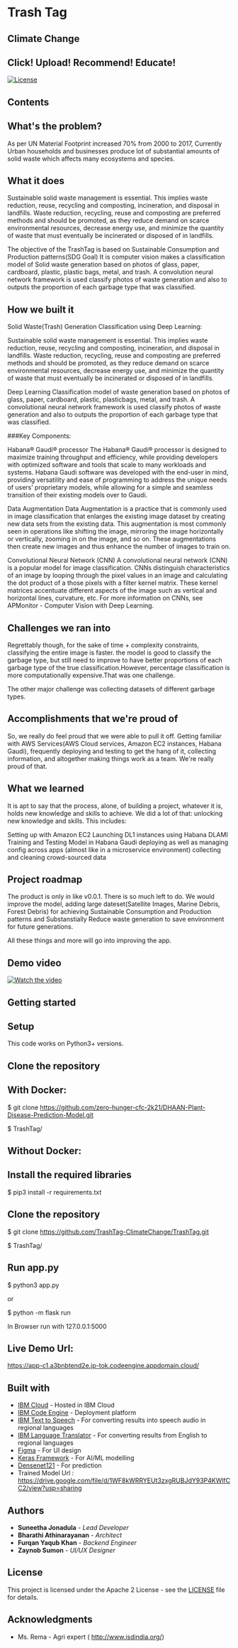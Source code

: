 # Trash Tag
## Climate Change
## Click! Upload! Recommend! Educate!
[![License](https://img.shields.io/badge/License-Apache2-blue.svg)](https://www.apache.org/licenses/LICENSE-2.0)

## Contents

## What's the problem?

 As per UN Material Footprint increased 70% from 2000 to 2017, Currently Urban households and businesses produce lot of substantial amounts of solid waste which affects many ecosystems and species. 

## What it does

Sustainable solid waste management is essential. This implies waste reduction, reuse, recycling and composting, incineration, and disposal in landfills. Waste reduction, recycling, reuse and composting are preferred methods and should be promoted, as they reduce demand on scarce environmental resources, decrease energy use, and minimize the quantity of waste that must eventually be incinerated or disposed of in landfills.

The objective of the TrashTag is based on Sustainable Consumption and Production patterns(SDG Goal) It is computer vision makes a classification model of Solid waste generation based on photos of glass, paper, cardboard, plastic, plastic bags, metal, and trash. A convolution neural network framework is used classify photos of waste generation and also to outputs the proportion of each garbage type that was classified.

## How we built it

Solid Waste(Trash) Generation Classification using Deep Learning:

Sustainable solid waste management is essential. This implies waste reduction, reuse, recycling and composting, incineration, and disposal in landfills. Waste reduction, recycling, reuse and composting are preferred methods and should be promoted, as they reduce demand on scarce environmental resources, decrease energy use, and minimize the quantity of waste that must eventually be incinerated or disposed of in landfills.

Deep Learning Classification model of waste generation based on photos of glass, paper, cardboard, plastic, plasticbags, metal, and trash. A convolutional neural network framework is used classify photos of waste generation and also to outputs the proportion of each garbage type that was classified.

###Key Components:

Habana® Gaudi® processor
The Habana® Gaudi® processor is designed to maximize training throughput and efficiency, while providing developers with optimized software and tools that scale to many workloads and systems. Habana Gaudi software was developed with the end-user in mind, providing versatility and ease of programming to address the unique needs of users’ proprietary models, while allowing for a simple and seamless transition of their existing models over to Gaudi.

Data Augmentation
Data Augmentation is a practice that is commonly used in image classification that enlarges the existing image dataset by creating new data sets from the existing data. This augmentation is most commonly seen in operations like shifting the image, mirroring the image horizontally or vertically, zooming in on the image, and so on. These augmentations then create new images and thus enhance the number of images to train on.

Convolutional Neural Network (CNN)
A convolutional neural network (CNN) is a popular model for image classification. CNNs distinguish characteristics of an image by looping through the pixel values in an image and calculating the dot product of a those pixels with a filter kernel matrix. These kernel matrices accentuate different aspects of the image such as vertical and horizontal lines, curvature, etc. For more information on CNNs, see APMonitor - Computer Vision with Deep Learning.

## Challenges we ran into

Regrettably though, for the sake of time + complexity constraints,  classifying the entire image is faster. the model is good to classify  the garbage type, but still need to improve to have better proportions of each garbage type of the true classification.However, percentage classification is more computationally expensive.That was one challenge.

The other major challenge was collecting datasets of different garbage types. 

## Accomplishments that we're proud of

So, we really do feel proud that we were able to pull it off. Getting familiar with AWS Services(AWS Cloud services, Amazon EC2 instances, Habana Gaudi), frequently deploying and testing to get the hang of it, collecting information, and altogether making things work as a team. We're really proud of that.

## What we learned
It is apt to say that the process, alone, of building a project, whatever it is, holds new knowledge and skills to achieve. We did a lot of that: unlocking new knowledge and skills. This includes:

Setting up with Amazon EC2
Launching DL1 instances using Habana DLAMI
Training and Testing Model in Habana Gaudi
deploying as well as managing config across apps (almost like in a microservice environment)
collecting and cleaning crowd-sourced data

## Project roadmap
The product is only in like v0.0.1. There is so much left to do. We would improve the model, adding large dateset(Satellite Images, Marine Debris, Forest Debris) for achieving Sustainable Consumption and Production patterns and Substanstially Reduce waste generation to save environment for future generations.

All these things and more will go into improving the app.

## Demo video

[![Watch the video](./images/preview_image.jpg)](https://www.youtube.com/watch?v=ps6iUlIUpgw)


## Getting started

## Setup

This code works on Python3+ versions.

## Clone the repository

## With Docker:

$ git clone https://github.com/zero-hunger-cfc-2k21/DHAAN-Plant-Disease-Prediction-Model.git 

$ TrashTag/

## Without Docker:

## Install the required libraries

$ pip3 install -r requirements.txt

## Clone the repository

$ git clone https://github.com/TrashTag-ClimateChange/TrashTag.git

$ TrashTag/

## Run app.py

$ python3 app.py 

or

$ python -m flask run

In Browser run with 127.0.0.1:5000

## Live Demo Url:

https://app-c1.a3bnbtend2e.jp-tok.codeengine.appdomain.cloud/


## Built with

- [IBM Cloud](https://cloud.ibm.com/) - Hosted in IBM Cloud
- [IBM Code Engine](https://cloud.ibm.com/login?redirect=%2Fcodeengine%2Flanding) - Deployment platform
- [IBM Text to Speech](https://cloud.ibm.com/catalog/services/text-to-speech) - For converting results into speech audio in regional languages
- [IBM Language Translator](https://cloud.ibm.com/catalog/services/language-translator) - For converting results from English to regional languages
- [Figma](www.figma.com) - For UI design
- [Keras Framework](https://keras.io) - For AI/ML modelling
- [Densenet121](https://keras.io/api/applications/densenet/) - For prediction
- Trained Model Url : https://drive.google.com/file/d/1WF8kWRRYEUt3zxgRUBJdY93P4KWlfCC2/view?usp=sharing

## Authors
- **Suneetha Jonadula** - _Lead Developer_
- **Bharathi Athinarayanan** - _Architect_ 
- **Furqan Yaqub Khan** - _Backend Engineer_
- **Zaynob Sumon** - _UI/UX Designer_

## License

This project is licensed under the Apache 2 License - see the [LICENSE](LICENSE) file for details.

## Acknowledgments

- Ms. Rema - Agri expert ( http://www.isdindia.org/)
